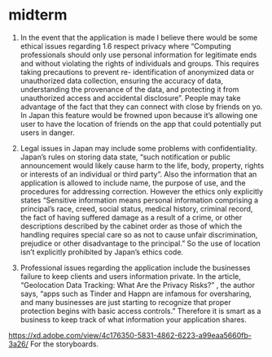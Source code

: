 # midterm
1. In the event that the application is made I believe there would be some ethical issues regarding 1.6 respect privacy where “Computing professionals should only use personal information for legitimate ends and without violating the rights of individuals and groups. This requires taking precautions to prevent re- identification of anonymized data or unauthorized data collection, ensuring the accuracy of data, understanding the provenance of the data, and protecting it from unauthorized access and accidental disclosure”. People may take advantage of the fact that they can connect with close by friends on yo. In Japan this feature would be frowned upon because it’s allowing one user to have the location of friends on the app that could potentially put users in danger.


2. Legal issues in Japan may include some problems with confidentiality. Japan’s rules on storing data state, “such notification or public announcement would likely cause harm to the life, body, property, rights or interests of an individual or third party”. Also the information that an application is allowed to include name, the purpose of use, and the procedures for addressing correction. However the ethics only explicitly states “Sensitive information means personal information comprising a principal’s race, creed, social status, medical history, criminal record, the fact of having suffered damage as a result of a crime, or other descriptions described by the cabinet order as those of which the handling requires special care so as not to cause unfair discrimination, prejudice or other disadvantage to the principal.” So the use of location isn’t explicitly prohibited by Japan’s ethics code.

3. Professional issues regarding the application include the businesses failure to keep clients and users information private. In the article, “Geolocation Data Tracking: What Are the Privacy Risks?” , the author says, “apps such as Tinder and Happn are infamous for oversharing, and many businesses are just starting to recognize that proper protection begins with basic access controls.” Therefore it is smart as a business to keep track of what information your application shares.

https://xd.adobe.com/view/4c176350-5831-4862-6223-a99eaa5660fb-3a26/
For the storyboards.
